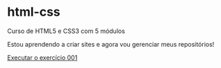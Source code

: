 # html-css
 Curso de HTML5 e CSS3 com 5 módulos

Estou aprendendo a criar sites e agora vou gerenciar meus repositórios!

<a href="https://alexandredeveloperbr.github.io/html-css/exercicios/ex001/index.html">Executar o exercício 001</a>